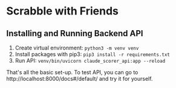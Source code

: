 # Scrabble with Friends

## Installing and Running Backend API
1. Create virtual environment: `python3 -m venv venv`
2. Install packages with pip3: `pip3 install -r requirements.txt`
3. Run API: `venv/bin/uvicorn claude_scorer_api:app --reload`

That's all the basic set-up. To test API, you can go to http://localhost:8000/docs#/default/ and try it for yourself.
